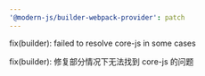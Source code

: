 ```yaml
---
'@modern-js/builder-webpack-provider': patch
---
```


fix(builder): failed to resolve core-js in some cases

fix(builder): 修复部分情况下无法找到 core-js 的问题
